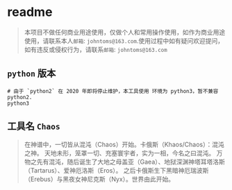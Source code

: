 # readme
> 本项目不做任何商业用途使用，仅做个人和常用操作使用，如作为商业用途使用，请联系本人`邮箱`: `johntoms@163.com`.使用过程中如有疑问欢迎提问，如有违反或侵权行为，请联系`邮箱`: `johntoms@163.com`

## `python` 版本
```shell
# 由于 `python2` 在 2020 年即将停止维护，本工具使用 环境为 python3，暂不兼容 python2. 
python3
```


## 工具名 `Chaos`
> 在神谱中，一切皆从混沌（Chaos）开始。卡俄斯（Khaos/Chaos）：混沌之神。
天地未形，笼罩一切、充塞寰宇者，实为一相，今名之曰混沌。
万物之先有混沌，随后诞生了大地之母盖亚（Gaea）、地狱深渊神塔耳塔洛斯（Tartarus）、爱神厄洛斯（Eros）。
之后卡俄斯生下黑暗神厄瑞波斯（Erebus）与黑夜女神尼克斯（Nyx）。世界由此开始。
